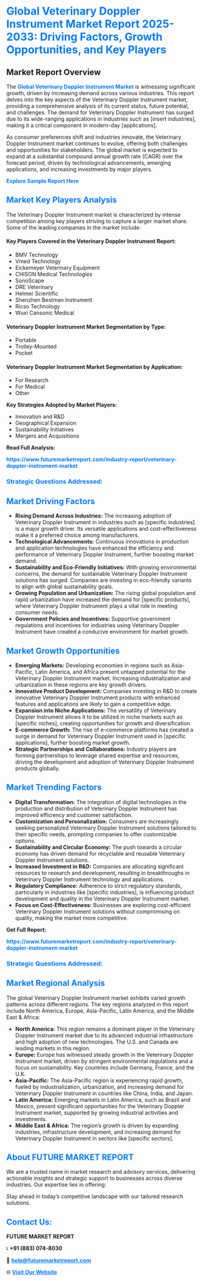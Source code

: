 <h1 style="color: #007BFF;">Global Veterinary Doppler Instrument Market Report 2025-2033: Driving Factors, Growth Opportunities, and Key Players</h1>

<section id="overview">
<h2>Market Report Overview</h2>
<p>The <a href="https://www.futuremarketreport.com/industry-report/veterinary-doppler-instrument-market" style="color: #007BFF; text-decoration: none;"><strong>Global Veterinary Doppler Instrument Market</strong></a> is witnessing significant growth, driven by increasing demand across various industries. This report delves into the key aspects of the Veterinary Doppler Instrument market, providing a comprehensive analysis of its current status, future potential, and challenges. The demand for Veterinary Doppler Instrument has surged due to its wide-ranging applications in industries such as [insert industries], making it a critical component in modern-day [applications].</p>
<p>As consumer preferences shift and industries innovate, the Veterinary Doppler Instrument market continues to evolve, offering both challenges and opportunities for stakeholders. The global market is expected to expand at a substantial compound annual growth rate (CAGR) over the forecast period, driven by technological advancements, emerging applications, and increasing investments by major players.</p>
</section>

<section id="overview">
<p><a href="https://www.futuremarketreport.com/request-sample/reportId=77420" style="color: #007BFF; text-decoration: none;"><strong>Explore Sample Report Here</strong></a></p>
</section>

<section id="key-players">
<h2 style="color: #007BFF;">Market Key Players Analysis</h2>
<p>The Veterinary Doppler Instrument market is characterized by intense competition among key players striving to capture a larger market share. Some of the leading companies in the market include:</p>
<h4>Key Players Covered in the Veterinary Doppler Instrument Report:</h4>
<ul><li>BMV Technology</li><li>Vmed Technology</li><li>Eickemeyer Veterinary Equipment</li><li>CHISON Medical Technologies</li><li>SonoScape</li><li>DRE Veterinary</li><li>Helmer Scientific</li><li>Shenzhen Bestman Instrument</li><li>Ricso Technology</li><li>Wuxi Cansonic Medical</li></ul>
<h4>Veterinary Doppler Instrument Market Segmentation by Type:</h4>
<ul><li>Portable</li><li>Trolley-Mounted</li><li>Pocket</li></ul>

<h4>Veterinary Doppler Instrument Market Segmentation by Application:</h4>
<ul><li>For Research</li><li>For Medical</li><li>Other</li></ul>
<p><strong>Key Strategies Adopted by Market Players:</strong></p>
<ul>
<li>Innovation and R&D</li>
<li>Geographical Expansion</li>
<li>Sustainability Initiatives</li>
<li>Mergers and Acquisitions</li>
</ul>
</section>

<section>
<p><strong>Read Full Analysis: </strong></p><a href="https://www.futuremarketreport.com/industry-report/veterinary-doppler-instrument-market" style="color: #007BFF; text-decoration: none;"><strong>https://www.futuremarketreport.com/industry-report/veterinary-doppler-instrument-market</strong></a>
<h3 style="color: #007BFF;">Strategic Questions Addressed:</h3>
</section>

<section id="driving-factors">
<h2 style="color: #007BFF;">Market Driving Factors</h2>
<ul>
<li><strong>Rising Demand Across Industries:</strong> The increasing adoption of Veterinary Doppler Instrument in industries such as [specific industries] is a major growth driver. Its versatile applications and cost-effectiveness make it a preferred choice among manufacturers.</li>
<li><strong>Technological Advancements:</strong> Continuous innovations in production and application technologies have enhanced the efficiency and performance of Veterinary Doppler Instrument, further boosting market demand.</li>
<li><strong>Sustainability and Eco-Friendly Initiatives:</strong> With growing environmental concerns, the demand for sustainable Veterinary Doppler Instrument solutions has surged. Companies are investing in eco-friendly variants to align with global sustainability goals.</li>
<li><strong>Growing Population and Urbanization:</strong> The rising global population and rapid urbanization have increased the demand for [specific products], where Veterinary Doppler Instrument plays a vital role in meeting consumer needs.</li>
<li><strong>Government Policies and Incentives:</strong> Supportive government regulations and incentives for industries using Veterinary Doppler Instrument have created a conducive environment for market growth.</li>
</ul>
</section>

<section id="growth-opportunities">
<h2 style="color: #007BFF;">Market Growth Opportunities</h2>
<ul>
<li><strong>Emerging Markets:</strong> Developing economies in regions such as Asia-Pacific, Latin America, and Africa present untapped potential for the Veterinary Doppler Instrument market. Increasing industrialization and urbanization in these regions are key growth drivers.</li>
<li><strong>Innovative Product Development:</strong> Companies investing in R&D to create innovative Veterinary Doppler Instrument products with enhanced features and applications are likely to gain a competitive edge.</li>
<li><strong>Expansion into Niche Applications:</strong> The versatility of Veterinary Doppler Instrument allows it to be utilized in niche markets such as [specific niches], creating opportunities for growth and diversification.</li>
<li><strong>E-commerce Growth:</strong> The rise of e-commerce platforms has created a surge in demand for Veterinary Doppler Instrument used in [specific applications], further boosting market growth.</li>
<li><strong>Strategic Partnerships and Collaborations:</strong> Industry players are forming partnerships to leverage shared expertise and resources, driving the development and adoption of Veterinary Doppler Instrument products globally.</li>
</ul>
</section>

<section id="trending-factors">
<h2 style="color: #007BFF;">Market Trending Factors</h2>
<ul>
<li><strong>Digital Transformation:</strong> The integration of digital technologies in the production and distribution of Veterinary Doppler Instrument has improved efficiency and customer satisfaction.</li>
<li><strong>Customization and Personalization:</strong> Consumers are increasingly seeking personalized Veterinary Doppler Instrument solutions tailored to their specific needs, prompting companies to offer customizable options.</li>
<li><strong>Sustainability and Circular Economy:</strong> The push towards a circular economy has driven demand for recyclable and reusable Veterinary Doppler Instrument solutions.</li>
<li><strong>Increased Investment in R&D:</strong> Companies are allocating significant resources to research and development, resulting in breakthroughs in Veterinary Doppler Instrument technology and applications.</li>
<li><strong>Regulatory Compliance:</strong> Adherence to strict regulatory standards, particularly in industries like [specific industries], is influencing product development and quality in the Veterinary Doppler Instrument market.</li>
<li><strong>Focus on Cost-Effectiveness:</strong> Businesses are exploring cost-efficient Veterinary Doppler Instrument solutions without compromising on quality, making the market more competitive.</li>
</ul>
</section>

<section>
<p><strong>Get Full Report: </strong></p><a href="https://www.futuremarketreport.com/industry-report/veterinary-doppler-instrument-market" style="color: #007BFF; text-decoration: none;"><strong>https://www.futuremarketreport.com/industry-report/veterinary-doppler-instrument-market</strong></a>
<h3 style="color: #007BFF;">Strategic Questions Addressed:</h3>
</section>


<section id="regional-analysis">
<h2 style="color: #007BFF;">Market Regional Analysis</h2>
<p>The global Veterinary Doppler Instrument market exhibits varied growth patterns across different regions. The key regions analyzed in this report include North America, Europe, Asia-Pacific, Latin America, and the Middle East & Africa:</p>
<ul>
<li><strong>North America:</strong> This region remains a dominant player in the Veterinary Doppler Instrument market due to its advanced industrial infrastructure and high adoption of new technologies. The U.S. and Canada are leading markets in this region.</li>
<li><strong>Europe:</strong> Europe has witnessed steady growth in the Veterinary Doppler Instrument market, driven by stringent environmental regulations and a focus on sustainability. Key countries include Germany, France, and the U.K.</li>
<li><strong>Asia-Pacific:</strong> The Asia-Pacific region is experiencing rapid growth, fueled by industrialization, urbanization, and increasing demand for Veterinary Doppler Instrument in countries like China, India, and Japan.</li>
<li><strong>Latin America:</strong> Emerging markets in Latin America, such as Brazil and Mexico, present significant opportunities for the Veterinary Doppler Instrument market, supported by growing industrial activities and investments.</li>
<li><strong>Middle East & Africa:</strong> The region’s growth is driven by expanding industries, infrastructure development, and increasing demand for Veterinary Doppler Instrument in sectors like [specific sectors].</li>
</ul>
</section>

<footer>
<h2 style="color: #007BFF;">About FUTURE MARKET REPORT</h2>
<p>We are a trusted name in market research and advisory services, delivering actionable insights and strategic support to businesses across diverse industries. Our expertise lies in offering:</p>

<p>Stay ahead in today’s competitive landscape with our tailored research solutions.</p>

<h2 style="color: #007BFF;">Contact Us:</h2>
<p><strong>FUTURE MARKET REPORT</strong></p>
<p>📞 <strong>+91 (883) 074-8030</strong></p>
<p>📧 <strong><a href="mailto:help@futuremarketreport.com" style="color: #007BFF;">help@futuremarketreport.com</a></strong></p>
<p>🌐 <strong><a href="https://www.futuremarketreport.com/" style="color: #007BFF;">Visit Our Website</a></strong></p>
</footer>